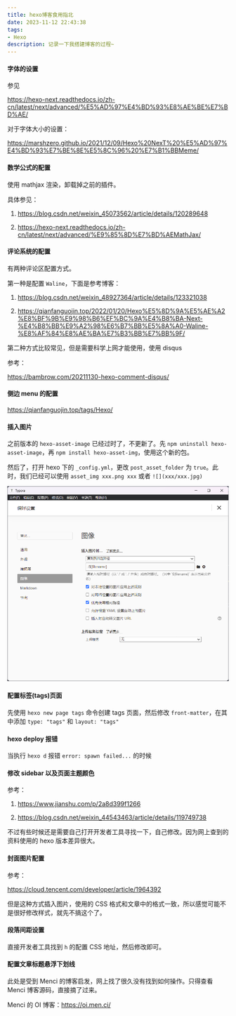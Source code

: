 ```yaml
---
title: hexo博客食用指北
date: 2023-11-12 22:43:38
tags: 
- Hexo
description: 记录一下我搭建博客的过程~
---
```


#### 字体的设置

参见 

https://hexo-next.readthedocs.io/zh-cn/latest/next/advanced/%E5%AD%97%E4%BD%93%E8%AE%BE%E7%BD%AE/

对于字体大小的设置：

https://marshzero.github.io/2021/12/09/Hexo%20NexT%20%E5%AD%97%E4%BD%93%E7%BE%8E%E5%8C%96%20%E7%B1%BBMeme/

#### 数学公式的配置

使用 mathjax 渲染，卸载掉之前的插件。

具体参见：

1. https://blog.csdn.net/weixin_45073562/article/details/120289648

2. https://hexo-next.readthedocs.io/zh-cn/latest/next/advanced/%E9%85%8D%E7%BD%AEMathJax/

#### 评论系统的配置

有两种评论区配置方式。

第一种是配置 `Waline`，下面是参考博客：

1. https://blog.csdn.net/weixin_48927364/article/details/123321038

2. https://qianfanguojin.top/2022/01/20/Hexo%E5%8D%9A%E5%AE%A2%E8%BF%9B%E9%98%B6%EF%BC%9A%E4%B8%BA-Next-%E4%B8%BB%E9%A2%98%E6%B7%BB%E5%8A%A0-Waline-%E8%AF%84%E8%AE%BA%E7%B3%BB%E7%BB%9F/

第二种方式比较常见，但是需要科学上网才能使用，使用 disqus 

参考：

https://bambrow.com/20211130-hexo-comment-disqus/

#### 侧边 menu 的配置

https://qianfanguojin.top/tags/Hexo/

#### 插入图片

之前版本的 `hexo-asset-image` 已经过时了，不更新了。先 `npm uninstall hexo-asset-image`，再 `npm install hexo-asset-img`，使用这个新的包。

然后了，打开 hexo 下的 `_config.yml`，更改 `post_asset_folder` 为 `true`。此时，我们已经可以使用 `asset_img xxx.png xxx` 或者 `![](xxx/xxx.jpg)`

![image-20231117222747974](hexo博客食用指北/image-20231117222747974.png)

#### 配置标签(tags)页面

先使用 `hexo new page tags` 命令创建 tags 页面，然后修改 `front-matter`，在其中添加 `type: "tags"` 和 `layout: "tags"`

#### hexo deploy 报错

当执行 `hexo d` 报错 `error: spawn failed...` 的时候

#### 修改 sidebar 以及页面主题颜色

参考：

1. https://www.jianshu.com/p/2a8d399f1266

2. https://blog.csdn.net/weixin_44543463/article/details/119749738

不过有些时候还是需要自己打开开发者工具寻找一下，自己修改。因为网上查到的资料使用的 hexo 版本差异很大。

#### 封面图片配置

参考：

https://cloud.tencent.com/developer/article/1964392

但是这种方式插入图片，使用的 CSS 格式和文章中的格式一致，所以感觉可能不是很好修改样式，就先不搞这个了。

#### 段落间距设置

直接开发者工具找到 `h` 的配置 CSS 地址，然后修改即可。

#### 配置文章标题悬浮下划线

此处是受到 Menci 的博客启发，网上找了很久没有找到如何操作。只得查看 Menci 博客源码，直接摘了过来。

Menci 的 OI 博客：https://oi.men.ci/